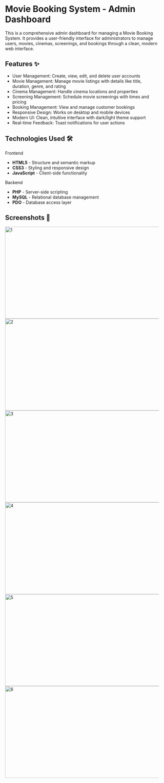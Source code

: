 # Movie Booking System - Admin Dashboard

This is a comprehensive admin dashboard for managing a Movie Booking System. It provides a user-friendly interface for administrators to manage users, movies, cinemas, screenings, and bookings through a clean, modern web interface.

## Features ✨

- User Management: Create, view, edit, and delete user accounts
- Movie Management: Manage movie listings with details like title, duration, genre, and rating
- Cinema Management: Handle cinema locations and properties
- Screening Management: Schedule movie screenings with times and pricing
- Booking Management: View and manage customer bookings
- Responsive Design: Works on desktop and mobile devices
- Modern UI: Clean, intuitive interface with dark/light theme support
- Real-time Feedback: Toast notifications for user actions

## Technologies Used 🛠️

Frontend

- **HTML5** - Structure and semantic markup
- **CSS3** - Styling and responsive design
- **JavaScript** - Client-side functionality

Backend

- **PHP** - Server-side scripting
- **MySQL** - Relational database management
- **PDO** - Database access layer

## Screenshots 📸

<img width="650" height="300" alt="1" src="https://github.com/user-attachments/assets/57a94e57-a0ff-4c38-801c-07518a6f6525" />
<img width="650" height="300" alt="2" src="https://github.com/user-attachments/assets/22132353-497e-4de6-b0c7-87a8ba9aba52" />
<img width="650" height="300" alt="3" src="https://github.com/user-attachments/assets/fafc2286-b8bd-4f7a-b26a-30804f66ced8" />
<img width="650" height="300" alt="4" src="https://github.com/user-attachments/assets/c9185682-4af5-44b9-ac79-0b2b1f1f302f" />
<img width="650" height="300" alt="5" src="https://github.com/user-attachments/assets/3f9b8b96-65b9-4daf-95bd-8ee522a3ae6b" />
<img width="650" height="300" alt="6" src="https://github.com/user-attachments/assets/522571d6-82c6-4f15-9a2b-0a133a536fab" />



